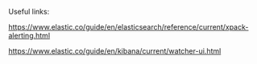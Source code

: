 Useful links:

https://www.elastic.co/guide/en/elasticsearch/reference/current/xpack-alerting.html

https://www.elastic.co/guide/en/kibana/current/watcher-ui.html
